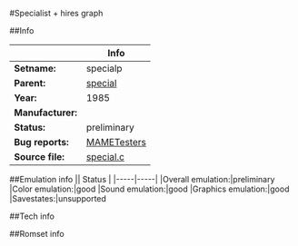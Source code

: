 #Specialist + hires graph

##Info

||Info|
|-----|-----|
|**Setname:**|specialp
|**Parent:**|[special](special.md)
|**Year:**|1985
|**Manufacturer:**|<unknown>
|**Status:**|preliminary
|**Bug reports:**|[MAMETesters](http://mametesters.org/view_all_set.php?type=1&temporary=y&search=special.c)
|**Source file:**|[special.c](https://github.com/mamedev/mame/blob/master/src/mess/drivers/special.c)

##Emulation info
|| Status |
|-----|-----|
|Overall emulation:|preliminary
|Color emulation:|good
|Sound emulation:|good
|Graphics emulation:|good
|Savestates:|unsupported

##Tech info

##Romset info

<!--- START OF EDITED COMMENT DO NOT TOUCH TEXT ABOVE-->
